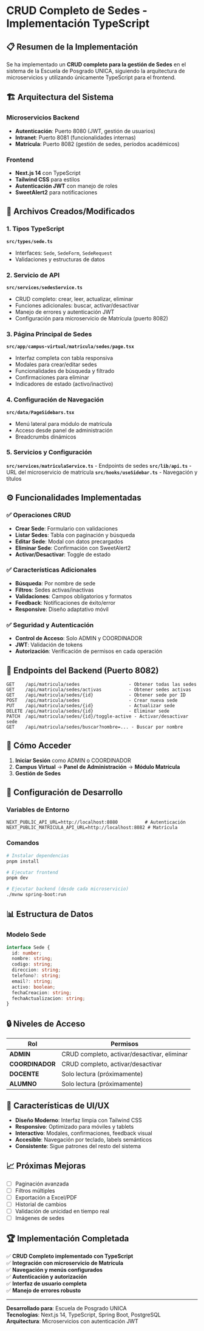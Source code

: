 # CRUD Completo de Sedes - Implementación TypeScript

## 📋 Resumen de la Implementación

Se ha implementado un **CRUD completo para la gestión de Sedes** en el sistema de la Escuela de Posgrado UNICA, siguiendo la arquitectura de microservicios y utilizando únicamente TypeScript para el frontend.

## 🏗️ Arquitectura del Sistema

### Microservicios Backend
- **Autenticación**: Puerto 8080 (JWT, gestión de usuarios)
- **Intranet**: Puerto 8081 (funcionalidades internas)
- **Matrícula**: Puerto 8082 (gestión de sedes, períodos académicos)

### Frontend
- **Next.js 14** con TypeScript
- **Tailwind CSS** para estilos
- **Autenticación JWT** con manejo de roles
- **SweetAlert2** para notificaciones

## 📁 Archivos Creados/Modificados

### 1. Tipos TypeScript
**`src/types/sede.ts`**
- Interfaces: `Sede`, `SedeForm`, `SedeRequest`
- Validaciones y estructuras de datos

### 2. Servicio de API
**`src/services/sedesService.ts`**
- CRUD completo: crear, leer, actualizar, eliminar
- Funciones adicionales: buscar, activar/desactivar
- Manejo de errores y autenticación JWT
- Configuración para microservicio de Matrícula (puerto 8082)

### 3. Página Principal de Sedes
**`src/app/campus-virtual/matricula/sedes/page.tsx`**
- Interfaz completa con tabla responsiva
- Modales para crear/editar sedes
- Funcionalidades de búsqueda y filtrado
- Confirmaciones para eliminar
- Indicadores de estado (activo/inactivo)

### 4. Configuración de Navegación
**`src/data/PageSidebars.tsx`**
- Menú lateral para módulo de matrícula
- Acceso desde panel de administración
- Breadcrumbs dinámicos

### 5. Servicios y Configuración
**`src/services/matriculaService.ts`** - Endpoints de sedes
**`src/lib/api.ts`** - URL del microservicio de matrícula
**`src/hooks/useSidebar.ts`** - Navegación y títulos

## ⚙️ Funcionalidades Implementadas

### ✅ Operaciones CRUD
- **Crear Sede**: Formulario con validaciones
- **Listar Sedes**: Tabla con paginación y búsqueda
- **Editar Sede**: Modal con datos precargados
- **Eliminar Sede**: Confirmación con SweetAlert2
- **Activar/Desactivar**: Toggle de estado

### ✅ Características Adicionales
- **Búsqueda**: Por nombre de sede
- **Filtros**: Sedes activas/inactivas
- **Validaciones**: Campos obligatorios y formatos
- **Feedback**: Notificaciones de éxito/error
- **Responsive**: Diseño adaptativo móvil

### ✅ Seguridad y Autenticación
- **Control de Acceso**: Solo ADMIN y COORDINADOR
- **JWT**: Validación de tokens
- **Autorización**: Verificación de permisos en cada operación

## 🎯 Endpoints del Backend (Puerto 8082)

```
GET    /api/matricula/sedes                  - Obtener todas las sedes
GET    /api/matricula/sedes/activas          - Obtener sedes activas
GET    /api/matricula/sedes/{id}             - Obtener sede por ID
POST   /api/matricula/sedes                  - Crear nueva sede
PUT    /api/matricula/sedes/{id}             - Actualizar sede
DELETE /api/matricula/sedes/{id}             - Eliminar sede
PATCH  /api/matricula/sedes/{id}/toggle-active - Activar/desactivar sede
GET    /api/matricula/sedes/buscar?nombre=... - Buscar por nombre
```

## 🚀 Cómo Acceder

1. **Iniciar Sesión** como ADMIN o COORDINADOR
2. **Campus Virtual** → **Panel de Administración** → **Módulo Matrícula**
3. **Gestión de Sedes**

## 🔧 Configuración de Desarrollo

### Variables de Entorno
```env
NEXT_PUBLIC_API_URL=http://localhost:8080          # Autenticación
NEXT_PUBLIC_MATRICULA_API_URL=http://localhost:8082 # Matrícula
```

### Comandos
```bash
# Instalar dependencias
pnpm install

# Ejecutar frontend
pnpm dev

# Ejecutar backend (desde cada microservicio)
./mvnw spring-boot:run
```

## 📊 Estructura de Datos

### Modelo Sede
```typescript
interface Sede {
  id: number;
  nombre: string;
  codigo: string;
  direccion: string;
  telefono?: string;
  email?: string;
  activo: boolean;
  fechaCreacion: string;
  fechaActualizacion: string;
}
```

## 🔒 Niveles de Acceso

| Rol | Permisos |
|-----|----------|
| **ADMIN** | CRUD completo, activar/desactivar, eliminar |
| **COORDINADOR** | CRUD completo, activar/desactivar |
| **DOCENTE** | Solo lectura (próximamente) |
| **ALUMNO** | Solo lectura (próximamente) |

## 🎨 Características de UI/UX

- **Diseño Moderno**: Interfaz limpia con Tailwind CSS
- **Responsivo**: Optimizado para móviles y tablets
- **Interactivo**: Modales, confirmaciones, feedback visual
- **Accesible**: Navegación por teclado, labels semánticos
- **Consistente**: Sigue patrones del resto del sistema

## 📈 Próximas Mejoras

- [ ] Paginación avanzada
- [ ] Filtros múltiples
- [ ] Exportación a Excel/PDF
- [ ] Historial de cambios
- [ ] Validación de unicidad en tiempo real
- [ ] Imágenes de sedes

## 🏆 Implementación Completada

✅ **CRUD Completo implementado con TypeScript**  
✅ **Integración con microservicio de Matrícula**  
✅ **Navegación y menús configurados**  
✅ **Autenticación y autorización**  
✅ **Interfaz de usuario completa**  
✅ **Manejo de errores robusto**  

---

**Desarrollado para**: Escuela de Posgrado UNICA  
**Tecnologías**: Next.js 14, TypeScript, Spring Boot, PostgreSQL  
**Arquitectura**: Microservicios con autenticación JWT
